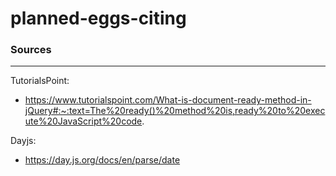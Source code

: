 # planned-eggs-citing











### Sources
***

TutorialsPoint:
- https://www.tutorialspoint.com/What-is-document-ready-method-in-jQuery#:~:text=The%20ready()%20method%20is,ready%20to%20execute%20JavaScript%20code.

Dayjs:
- https://day.js.org/docs/en/parse/date
